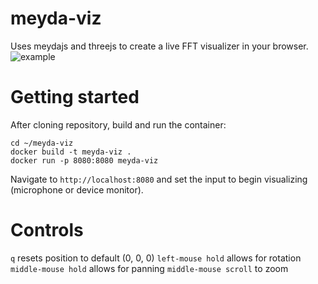 # meyda-viz
Uses meydajs and threejs to create a live FFT visualizer in your browser.
![example](https://github.com/mainframegremlin/meyda-viz/blob/main/assets/meyda-viz-example.gif?raw=true)

# Getting started
After cloning repository, build and run the container:
```
cd ~/meyda-viz
docker build -t meyda-viz .
docker run -p 8080:8080 meyda-viz
```
Navigate to `http://localhost:8080` and set the input to begin visualizing (microphone or device monitor).

# Controls
`q` resets position to default (0, 0, 0)
`left-mouse hold` allows for rotation
`middle-mouse hold` allows for panning
`middle-mouse scroll` to zoom
